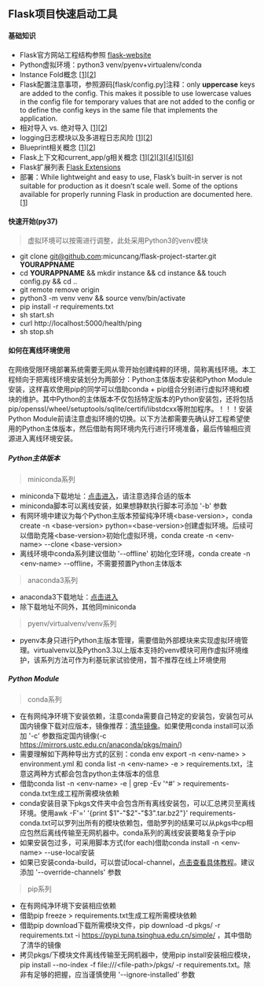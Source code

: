 ## Flask项目快速启动工具

#### 基础知识
* Flask官方网站工程结构参照 [flask-website](https://github.com/pallets/flask-website)
* Python虚拟环境：python3 venv/pyenv+virtualenv/conda
* Instance Fold概念 [[1](http://flask.pocoo.org/docs/1.0/config/#instance-folders)][[2](http://exploreflask.com/en/latest/configuration.html#using-instance-folders)]
* Flask配置注意事项，参照源码[flask/config.py]注释：only <strong>uppercase</strong> keys are added to the config.  This makes it possible to use lowercase values in the config file for temporary values that are not added to the config or to define the config keys in the same file that implements the application.
* 相对导入 vs. 绝对导入 [[1](http://exploreflask.com/en/latest/conventions.html#relative-imports)][[2](http://kuanghy.github.io/2016/07/21/python-import-relative-and-absolute)]
* logging日志模块以及多进程日志风险 [[1](http://doudou0o.com/archives/fe118cd8/python-logging%E6%97%A5%E5%BF%97%E6%A8%A1%E5%9D%97%E4%BB%A5%E5%8F%8A%E5%A4%9A%E8%BF%9B%E7%A8%8B%E6%97%A5%E5%BF%97.html)][[2](https://blog.csdn.net/qq_20690231/article/details/84644939)]
* Blueprint相关概念 [[1](https://www.jianshu.com/p/95d98df72c91)][[2](http://exploreflask.com/en/latest/blueprints.html)]
* Flask上下文和current_app/g相关概念 [[1](http://flask.pocoo.org/docs/1.0/appcontext/)][[2](http://flask.pocoo.org/docs/1.0/reqcontext/)][[3](https://segmentfault.com/a/1190000017814222)][[4](https://blog.csdn.net/Lyj20170608/article/details/79636583)][[5](https://blog.tonyseek.com/post/the-context-mechanism-of-flask/#id11)][[6](https://stackoverflow.com/questions/40881750/whats-the-difference-between-current-app-and-g-context-variable?rq=1)]
* Flask扩展列表 [Flask Extensions](http://flask.pocoo.org/extensions/)
* 部署：While lightweight and easy to use, Flask’s built-in server is not suitable for production as it doesn’t scale well. Some of the options available for properly running Flask in production are documented here. [[1](http://flask.pocoo.org/docs/1.0/deploying/)]

#### 快速开始(py37)

> 虚拟环境可以按需进行调整，此处采用Python3的venv模块

* git clone git@github.com:micuncang/flask-project-starter.git <strong>YOURAPPNAME</strong>
* cd <strong>YOURAPPNAME</strong> && mkdir instance && cd instance && touch config.py && cd ..
* git remote remove origin
* python3 -m venv venv && source venv/bin/activate
* pip install -r requirements.txt
* sh start.sh
* curl http://localhost:5000/health/ping
* sh stop.sh

#### 如何在离线环境使用

在网络受限环境部署系统需要无网从零开始创建纯粹的环境，简称离线环境。本工程倾向于把离线环境安装划分为两部分：Python主体版本安装和Python Module安装，这样喜欢使用pip的同学可以借助conda + pip组合分别进行虚拟环境和模块的维护。其中Python的主体版本不仅包括特定版本的Python安装包，还将包括pip/openssl/wheel/setuptools/sqlite/certifi/libstdcxx等附加程序。！！！安装Python Module前请注意虚拟环境的切换。以下方法都需要先确认好工程希望使用的Python主体版本，然后借助有网环境内先行进行环境准备，最后传输相应资源进入离线环境安装。

##### Python主体版本

> miniconda系列

* miniconda下载地址：[点击进入](https://docs.conda.io/en/latest/miniconda.html)，请注意选择合适的版本
* miniconda脚本可以离线安装，如果想静默执行脚本可添加 '-b' 参数
* 有网环境中建议为每个Python主版本预留纯净环境\<base-version\>，conda create -n \<base-version\> python=\<base-version\>创建虚拟环境。后续可以借助克隆\<base-version\>初始化虚拟环境，conda create -n \<env-name\> --clone \<base-version\>
* 离线环境中conda系列建议借助 '--offline' 初始化空环境，conda create -n \<env-name\> --offline，不需要预置Python主体版本

> anaconda3系列

* anaconda3下载地址：[点击进入](https://www.anaconda.com/distribution/)
* 除下载地址不同外，其他同miniconda

> pyenv/virtualvenv/venv系列

* pyenv本身只进行Python主版本管理，需要借助外部模块来实现虚拟环境管理。virtualvenv以及Python3.3以上版本支持的venv模块可用作虚拟环境维护，该系列方法可作为利基玩家试验使用，暂不推荐在线上环境使用

##### Python Module

> conda系列

* 在有网纯净环境下安装依赖，注意conda需要自己特定的安装包，安装包可从国内镜像下载对应版本，镜像推荐：[清华镜像](https://mirrors.tuna.tsinghua.edu.cn/anaconda/pkgs/)。如果使用conda install可以添加 '-c' 参数指定国内镜像(-c https://mirrors.ustc.edu.cn/anaconda/pkgs/main/)
* 需要理解如下两种导出方式的区别：conda env export -n \<env-name\> > environment.yml 和 conda list -n \<env-name\> -e > requirements.txt，注意这两种方式都会包含python主体版本的信息
* 借助conda list -n \<env-name\> -e | grep -Ev '\^#' > requirements-conda.txt生成工程所需模块依赖
* conda安装目录下pkgs文件夹中会包含所有离线安装包，可以汇总拷贝至离线环境。使用awk -F'=' '{print $1"-"$2"-"$3".tar.bz2"}' requirements-conda.txt可以罗列出所有的模块依赖包，借助罗列的结果可以从pkgs中cp相应包然后离线传输至无网机器中。conda系列的离线安装要略复杂于pip
* 如果安装包过多，可采用脚本方式(for each)借助conda install -n \<env-name\> --use-local安装
* 如果已安装conda-build，可以尝试local-channel，[点击查看具体教程](https://docs.conda.io/projects/conda/en/latest/user-guide/tasks/create-custom-channels.html)。建议添加 '--override-channels' 参数

> pip系列

* 在有网纯净环境下安装相应依赖
* 借助pip freeze > requirements.txt生成工程所需模块依赖
* 借助pip download下载所需模块文件，pip download -d pkgs/ -r requirements.txt -i https://pypi.tuna.tsinghua.edu.cn/simple/ ，其中借助了清华的镜像
* 拷贝pkgs/下模块文件离线传输至无网机器中，使用pip install安装相应模块，pip install --no-index -f file:///\<file-path\>/pkgs/ -r requirements.txt。除非有足够的把握，应当谨慎使用 '--ignore-installed' 参数
